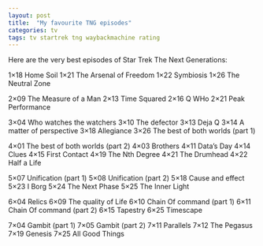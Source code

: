 ```yaml
---
layout: post
title:  "My favourite TNG episodes"
categories: tv
tags: tv startrek tng waybackmachine rating
---
```


Here are the very best episodes of Star Trek The Next Generations:

1×18 Home Soil
1×21 The Arsenal of Freedom
1×22 Symbiosis
1×26 The Neutral Zone

2×09 The Measure of a Man
2×13 Time Squared
2×16 Q WHo
2×21 Peak Performance

3×04 Who watches the watchers
3×10 The defector
3×13 Deja Q
3×14 A matter of perspective
3×18 Allegiance
3×26 The best of both worlds (part 1)

4×01 The best of both worlds (part 2)
4×03 Brothers
4×11 Data’s Day
4×14 Clues
4×15 First Contact
4×19 The Nth Degree
4×21 The Drumhead
4×22 Half a Life

5×07 Unification (part 1)
5×08 Unification (part 2)
5×18 Cause and effect
5×23 I Borg
5×24 The Next Phase
5×25 The Inner Light

6×04 Relics
6×09 The quality of Life
6×10 Chain Of command (part 1)
6×11 Chain Of command (part 2)
6×15 Tapestry
6×25 Timescape

7×04 Gambit (part 1)
7×05 Gambit (part 2)
7×11 Parallels
7×12 The Pegasus
7×19 Genesis
7×25 All Good Things

